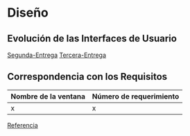 
<h1>Diseño</h1>


## Evolución de las Interfaces de Usuario
<a href="https://www.figma.com/file/dKpr0w4UBgbIhd1HJx5kLn/Bosquejos-de-interfaces-(WorkFlash)?type=design&node-id=54702%3A25212&mode=design&t=HFZIp5n8WLzdbYrO-1">Segunda-Entrega</a>
<a href="https://www.figma.com/file/WxkTPx8zGQiWg8UpDYWTxF/Dise%C3%B1o-modificado-(WorkFlash)?type=design&node-id=11%3A1833&mode=design&t=td8rmplOaTKT1vmg-1">Tercera-Entrega</a>

## Correspondencia con los Requisitos 
| Nombre de la ventana | Número de requerimiento |
|--|--|
| x | x |

<a href="https://m3.material.io/">Referencia</a>
<!--stackedit_data:
eyJoaXN0b3J5IjpbMTc2MzU2NTI5OV19
-->
